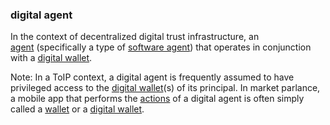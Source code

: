### digital agent

<p class="c8"><span>In the context of ​​decentralized digital trust infrastructure, an </span><span class="c2"><a class="c3" href="#h.6xkhfkjpo6xg">agent</a></span><span>&nbsp;(specifically a type of </span><span class="c2"><a class="c3" href="#h.qv9e403ohhxe">software agent</a></span><span>) that operates in conjunction with a </span><span class="c2"><a class="c3" href="#h.sxnvf3f5v156">digital wallet</a></span><span class="c0">.</span></p><p class="c8"><span>Note: In a ToIP context, a digital agent is frequently assumed to have privileged access to the </span><span class="c2"><a class="c3" href="#h.sxnvf3f5v156">digital wallet</a></span><span>(s) of its principal. In market parlance, a mobile app that performs the </span><span class="c2"><a class="c3" href="#h.l54nzmooy631">actions</a></span><span>&nbsp;of a digital agent is often simply called a </span><span class="c2"><a class="c3" href="#h.mh27630t20d">wallet</a></span><span>&nbsp;or a </span><span class="c2"><a class="c3" href="#h.sxnvf3f5v156">digital wallet</a></span><span class="c0">.</span></p>